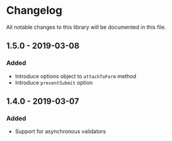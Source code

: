 # Changelog
All notable changes to this library will be documented in this file.

## 1.5.0 - 2019-03-08
### Added
- Introduce options object to `attachToForm` method
- Introduce `preventSubmit` option

## 1.4.0 - 2019-03-07
### Added
- Support for asynchronous validators
